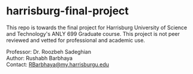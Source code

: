 # harrisburg-final-project

This repo is towards the final project for Harrisburg University of Science and Technology's ANLY 699 Graduate course. This project is not peer reviewed and vetted for professional and academic use.

Professor: Dr. Roozbeh Sadeghian \
Author: Rushabh Barbhaya \
Contact: RBarbhaya@my.harrisburgu.edu
